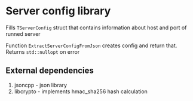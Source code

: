 # Server config library
Fills ```TServerConfig``` struct that contains information about host and port of runned server

Function ```ExtractServerConfigFromJson``` creates config and return that. Returns ```std::nullopt``` on error


## External dependencies
1. jsoncpp - json library
2. libcrypto - implements hmac_sha256 hash calculation
